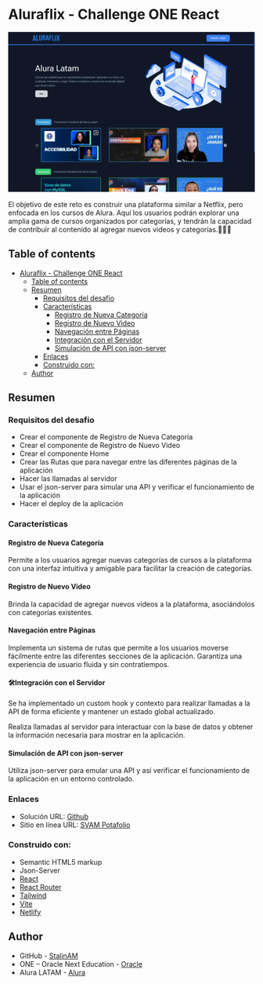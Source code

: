# Aluraflix - Challenge ONE React

![](./public/desktop.webp)

El objetivo de este reto es construir una plataforma similar a Netflix, pero enfocada en los cursos de Alura. Aquí los usuarios podrán explorar una amplia gama de cursos organizados por categorías, y tendrán la capacidad de contribuir al contenido al agregar nuevos videos y categorías.👨🏻‍🏫

## Table of contents

- [Aluraflix - Challenge ONE React](#aluraflix---challenge-one-react)
  - [Table of contents](#table-of-contents)
  - [Resumen](#resumen)
    - [Requisitos del desafío](#requisitos-del-desafío)
    - [Características](#características)
      - [Registro de Nueva Categoría](#registro-de-nueva-categoría)
      - [Registro de Nuevo Video](#registro-de-nuevo-video)
      - [Navegación entre Páginas](#navegación-entre-páginas)
      - [Integración con el Servidor](#integración-con-el-servidor)
      - [Simulación de API con json-server](#simulación-de-api-con-json-server)
    - [Enlaces](#enlaces)
    - [Construido con:](#construido-con)
  - [Author](#author)

## Resumen

### Requisitos del desafío

- Crear el componente de Registro de Nueva Categoría
- Crear el componente de Registro de Nuevo Video
- Crear el componente Home
- Crear las Rutas que para navegar entre las diferentes páginas de la aplicación
- Hacer las llamadas al servidor
- Usar el json-server para simular una API y verificar el funcionamiento de la aplicación
- Hacer el deploy de la aplicación

### Características

#### Registro de Nueva Categoría

Permite a los usuarios agregar nuevas categorías de cursos a la plataforma con una interfaz intuitiva y amigable para facilitar la creación de categorías.

#### Registro de Nuevo Video

Brinda la capacidad de agregar nuevos videos a la plataforma, asociándolos con categorías existentes.

#### Navegación entre Páginas

Implementa un sistema de rutas que permite a los usuarios moverse fácilmente entre las diferentes secciones de la aplicación.
Garantiza una experiencia de usuario fluida y sin contratiempos.

#### 🛠Integración con el Servidor

Se ha implementado un custom hook y contexto para realizar llamadas a la API de forma eficiente y mantener un estado global actualizado.

Realiza llamadas al servidor para interactuar con la base de datos y obtener la información necesaria para mostrar en la aplicación.

#### Simulación de API con json-server

Utiliza json-server para emular una API y así verificar el funcionamiento de la aplicación en un entorno controlado.

### Enlaces

- Solución URL: [Github](https://github.com/StalinAM/aluraflix.git)
- Sitio en línea URL: [SVAM Potafolio](https://svam-aluraflix.netlify.app/)

### Construido con:

- Semantic HTML5 markup
- Json-Server
- [React](https://react.dev/)
- [React Router](https://reactrouter.com/en/main)
- [Tailwind](https://tailwindcss.com/)
- [Vite](https://vitejs.dev/)
- [Netlify](https://www.netlify.com/)

## Author

- GitHub - [StalinAM](https://github.com/StalinAM)
- ONE – Oracle Next Education - [Oracle](https://www.oracle.com/lad/education/oracle-next-education/)
- Alura LATAM - [Alura](https://www.aluracursos.com/)
